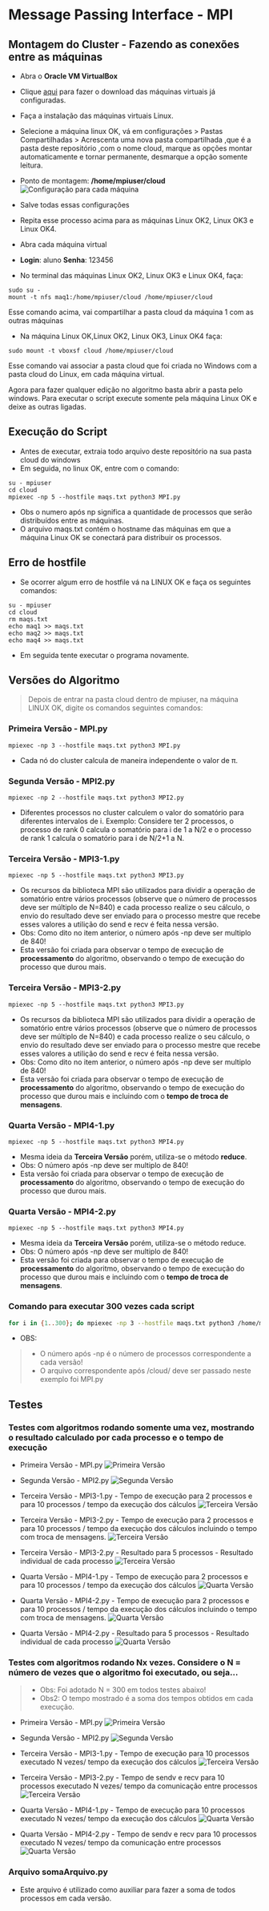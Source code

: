 # Message Passing Interface - MPI

## Montagem do Cluster - Fazendo as conexões entre as máquinas

* Abra o **Oracle VM VirtualBox**
* Clique [aqui](https://drive.google.com/file/d/1Ls0aK9VIoZbdWka1UbynlR1Z9GjzfwRQ/view?usp=sharing) para fazer o download das máquinas virtuais já configuradas.
* Faça a instalação das máquinas virtuais Linux.
* Selecione a máquina linux OK, vá em configurações > Pastas Compartilhadas > Acrescenta uma nova pasta compartilhada ,que é a pasta deste repositório ,com o nome cloud, marque as opções montar automaticamente e tornar permanente, desmarque a opção somente leitura.
* Ponto de montagem: **/home/mpiuser/cloud**
![Configuração para cada máquina](https://imgur.com/LsxTEsO.png)
* Salve todas essas configurações
* Repita esse processo acima para as máquinas Linux OK2, Linux OK3 e Linux OK4.
* Abra cada máquina virtual
* **Login**: aluno **Senha**: 123456 


* No terminal das máquinas Linux OK2, Linux OK3 e Linux OK4, faça:
```shell
sudo su - 
mount -t nfs maq1:/home/mpiuser/cloud /home/mpiuser/cloud
```
Esse comando acima, vai compartilhar a pasta cloud da máquina 1 com as outras máquinas 

* Na máquina Linux OK,Linux OK2, Linux OK3, Linux OK4 faça:
```shell
sudo mount -t vboxsf cloud /home/mpiuser/cloud 
```
Esse comando vai associar a pasta cloud que foi criada no Windows com a pasta cloud do Linux, em cada máquina virtual.

Agora para fazer qualquer edição no algoritmo basta abrir a pasta pelo windows.
Para executar o script execute somente pela máquina Linux OK e deixe as outras ligadas.


## Execução do Script
* Antes de executar, extraia todo arquivo deste repositório na sua pasta cloud do windows
* Em seguida, no linux OK, entre com o comando:

```shell
su - mpiuser
cd cloud
mpiexec -np 5 --hostfile maqs.txt python3 MPI.py
```
* Obs o numero após np significa a quantidade de processos que serão distribuídos entre as máquinas.
* O arquivo maqs.txt contém o hostname das máquinas em que a máquina Linux OK se conectará para distribuir os processos.

## Erro de hostfile
* Se ocorrer algum erro de hostfile vá na LINUX OK e faça os seguintes comandos:
```shell
su - mpiuser
cd cloud
rm maqs.txt
echo maq1 >> maqs.txt
echo maq2 >> maqs.txt
echo maq4 >> maqs.txt
```
* Em seguida tente executar o programa novamente.

## Versões do Algoritmo
> Depois de entrar na pasta cloud dentro de mpiuser, na máquina LINUX OK, digite os comandos seguintes comandos:
### Primeira Versão - MPI.py
```shell
mpiexec -np 3 --hostfile maqs.txt python3 MPI.py
```
* Cada nó do cluster calcula de maneira independente o valor de π.
### Segunda Versão - MPI2.py
```shell
mpiexec -np 2 --hostfile maqs.txt python3 MPI2.py
```
* Diferentes processos no cluster calculem o valor do somatório para diferentes intervalos de i. Exemplo: Considere ter 2 processos, o processo de rank 0 calcula o somatório para i de 1 a N/2 e o processo de rank 1 calcula o somatório para i de N/2+1 a N.

### Terceira Versão - MPI3-1.py
```shell
mpiexec -np 5 --hostfile maqs.txt python3 MPI3.py
```
* Os recursos da biblioteca MPI são utilizados para dividir a operação de somatório entre vários processos (observe que o número de processos deve ser múltiplo de N=840) e cada processo realize o seu cálculo, o envio do resultado deve ser enviado para o processo mestre que recebe esses valores a utilição do send e recv é feita nessa versão.
* Obs: Como dito no item anterior, o número após -np deve ser multiplo de 840!
* Esta versão foi criada para observar o tempo de execução de **processamento** do algoritmo, observando o tempo de execução do processo que durou mais.

### Terceira Versão - MPI3-2.py
```shell
mpiexec -np 5 --hostfile maqs.txt python3 MPI3.py
```
* Os recursos da biblioteca MPI são utilizados para dividir a operação de somatório entre vários processos (observe que o número de processos deve ser múltiplo de N=840) e cada processo realize o seu cálculo, o envio do resultado deve ser enviado para o processo mestre que recebe esses valores a utilição do send e recv é feita nessa versão.
* Obs: Como dito no item anterior, o número após -np deve ser multiplo de 840!
* Esta versão foi criada para observar o tempo de execução de **processamento** do algoritmo, observando o tempo de execução do processo que durou mais e incluindo com o **tempo de troca de mensagens**.

### Quarta Versão - MPI4-1.py
```shell
mpiexec -np 5 --hostfile maqs.txt python3 MPI4.py
```
* Mesma ideia da **Terceira Versão** porém, utiliza-se o método **reduce**.
* Obs: O número após -np deve ser multiplo de 840!
* Esta versão foi criada para observar o tempo de execução de **processamento** do algoritmo, observando o tempo de execução do processo que durou mais.


### Quarta Versão - MPI4-2.py
```shell
mpiexec -np 5 --hostfile maqs.txt python3 MPI4.py
```
* Mesma ideia da **Terceira Versão** porém, utiliza-se o método reduce.
* Obs: O número após -np deve ser multiplo de 840!
* Esta versão foi criada para observar o tempo de execução de **processamento** do algoritmo, observando o tempo de execução do processo que durou mais e incluindo com o **tempo de troca de mensagens**.

### Comando para executar 300 vezes cada script

```bash
for i in {1..300}; do mpiexec -np 3 --hostfile maqs.txt python3 /home/mpiuser/cloud/MPI.py; done
```
* OBS:
> * O número após -np é o número de processos correspondente a cada versão!
> * O arquivo correspondente após /cloud/ deve ser passado neste exemplo foi MPI.py


## Testes

### Testes com algoritmos rodando somente uma vez, mostrando o resultado calculado por cada processo e o tempo de execução
* Primeira Versão - MPI.py
![Primeira Versão](https://imgur.com/AwVuU1f.png)

* Segunda Versão - MPI2.py
![Segunda Versão](https://imgur.com/OIbtn8V.png)

* Terceira Versão - MPI3-1.py - Tempo de execução para 2 processos e para 10 processos / tempo da execução dos cálculos
![Terceira Versão](https://imgur.com/59xWSRt.png)

* Terceira Versão - MPI3-2.py - Tempo de execução para 2 processos e para 10 processos / tempo da execução dos cálculos incluindo o tempo com troca de mensagens.
![Terceira Versão](https://imgur.com/xGLDTZN.png)

* Terceira Versão - MPI3-2.py - Resultado para 5 processos - Resultado individual de cada processo
![Terceira Versão](https://imgur.com/P0bOyhg.png)

* Quarta Versão - MPI4-1.py - Tempo de execução para 2 processos e para 10 processos / tempo da execução dos cálculos
![Quarta Versão](https://imgur.com/PEvZa1K.png)

* Quarta Versão - MPI4-2.py - Tempo de execução para 2 processos e para 10 processos / tempo da execução dos cálculos incluindo o tempo com troca de mensagens.
![Quarta Versão](https://imgur.com/6IHrBeQ.png)

* Quarta Versão - MPI4-2.py - Resultado para 5 processos - Resultado individual de cada processo
![Quarta Versão](https://imgur.com/4QhVNaI.png)

### Testes com algoritmos rodando Nx vezes. Considere o N = número de vezes que o algoritmo foi executado, ou seja...
> * Obs: Foi adotado N = 300 em todos testes abaixo!
> * Obs2: O tempo mostrado é a soma dos tempos obtidos em cada execução.
* Primeira Versão - MPI.py
![Primeira Versão](https://imgur.com/0M3w5qx.png)

* Segunda Versão - MPI2.py
![Segunda Versão](https://imgur.com/FIqIHgV.png)

* Terceira Versão - MPI3-1.py - Tempo de execução para 10 processos executado N vezes/ tempo da execução dos cálculos
![Terceira Versão](https://imgur.com/xW0QojW.png)

* Terceira Versão - MPI3-2.py - Tempo de sendv e recv para 10 processos executado N vezes/ tempo da comunicação entre processos
![Terceira Versão](https://imgur.com/hnPgq0K.png)



* Quarta Versão - MPI4-1.py - Tempo de execução para 10 processos executado N vezes/ tempo da execução dos cálculos
![Quarta Versão](https://imgur.com/NULBCgn.png)

* Quarta Versão - MPI4-2.py - Tempo de sendv e recv para 10 processos executado N vezes/ tempo da comunicação entre processos
![Quarta Versão](https://imgur.com/gQzj87s.png)

### Arquivo somaArquivo.py
* Este arquivo é utilizado como auxiliar para fazer a soma de todos processos em cada versão.
